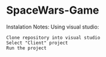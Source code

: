 # SpaceWars-Game
Instalation Notes:
Using visual studio:

    Clone repository into visual studio
    Select "Client" project
    Run the project
